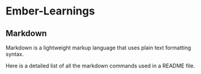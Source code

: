 # Ember-Learnings
## Markdown 
Markdown is a lightweight markup language that uses plain text formatting syntax. 

Here is a detailed list of all the markdown commands used in a README file.
